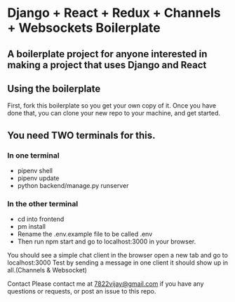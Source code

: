 
# Django + React + Redux + Channels + Websockets Boilerplate

## A boilerplate project for anyone interested in making a project that uses Django and React

## Using the boilerplate

First, fork this boilerplate so you get your own copy of it. Once you have done that, you can clone your new repo to your machine, and get started.

## You need TWO terminals for this.

### In one terminal

- pipenv shell
- pipenv update
- python backend/manage.py runserver

### In the other terminal

- cd into frontend
- pm install
- Rename the .env.example file to be called .env
- Then run npm start and go to localhost:3000 in your browser.

You should see a simple chat client in the browser
open a new tab and go to localhost:3000
Test by sending a message in one client it should show up in all.(Channels & Websocket)

Contact
Please contact me at 7822vijay@gmail.com if you have any questions or requests, or post an issue to this repo.
